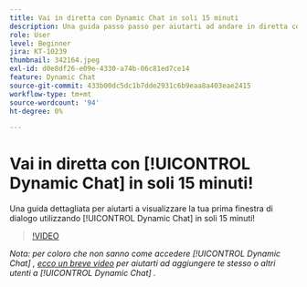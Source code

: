```yaml
---
title: Vai in diretta con Dynamic Chat in soli 15 minuti
description: Una guida passo passo per aiutarti ad andare in diretta con il tuo primo dialogo utilizzando il Dynamic Chat in soli 15 minuti!
role: User
level: Beginner
jira: KT-10239
thumbnail: 342164.jpeg
exl-id: d0e8df26-e09e-4330-a74b-06c81ed7ce14
feature: Dynamic Chat
source-git-commit: 433b00dc5dc1b7dde2931c6b9eaa8a403eae2415
workflow-type: tm+mt
source-wordcount: '94'
ht-degree: 0%

---
```


# Vai in diretta con [!UICONTROL Dynamic Chat]  in soli 15 minuti!

Una guida dettagliata per aiutarti a visualizzare la tua prima finestra di dialogo utilizzando [!UICONTROL Dynamic Chat]  in soli 15 minuti!

>[!VIDEO](https://video.tv.adobe.com/v/342164/?quality=12&learn=on)

*Nota: per coloro che non sanno come accedere [!UICONTROL Dynamic Chat] , [ecco un breve video](https://experienceleague.adobe.com/docs/marketo-learn/tutorials/dynamic-chat/user-management.html?lang=en) per aiutarti ad aggiungere te stesso o altri utenti a [!UICONTROL Dynamic Chat] .*
